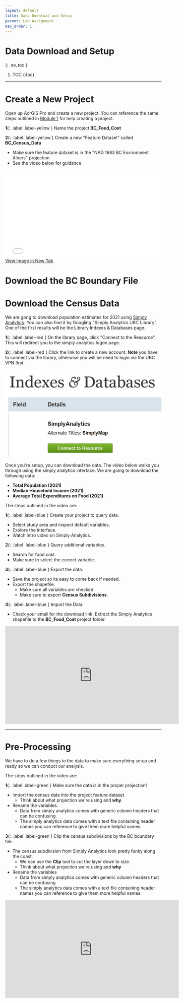 ```yaml
---
layout: default
title: Data Download and Setup 
parent: Lab Assignment
nav_order: 1
---
```


# Data Download and Setup
{: .no_toc }

1. TOC
{:toc}

---

# Create a New Project

Open up AcrGIS Pro and create a new project.  You can reference the same steps outlined in [Module 1](https://geos270.github.io/Module1/docs/Application_Part3_0.html) for help creating a project.


**1**{: .label .label-yellow } Name the project **BC_Food_Cost**

**2**{: .label .label-yellow } Create a new "Feature Dataset" called **BC_Census_Data**
* Make sure the feature dataset is in the "NAD 1983 BC Environment Albers" projection
* See the video below for guidance


<div style="overflow: hidden;
  padding-top: 56.25%;
  position: relative">
  <iframe src="content/videos/Setup.mp4" title="Processes" scrolling="no" frameborder="0"
    style="border: 0;
   height: 100%;
   left: 0;
   position: absolute;
   top: 0;
   width: 100%;">
   <p>Your browser does not support iframes.</p>
 </iframe>
</div>
<a href="content/videos/Setup.mp4" target="_blank">View Image in New Tab</a>

# Download the BC Boundary File

# Download the Census Data

We are gong to download population estimates for 2021 using [Simply Analytics](https://resources.library.ubc.ca/page.php?id=1044).  You can also find it by Googling "Simply Analytics UBC Library".  One of the first results will be the Library Indexes & Databases page.

**1**{: .label .label-red } On the library page, click "Connect to the Resource".  This will redirect you to the simply analytics logon page.  

**2**{: .label .label-red } Click the link to create a new account.  **Note** you have to connect via the library, otherwise you will be need to login via the UBC VPN first.

<img src="content/images/connect.png">


Once you're setup, you can download the data.  The video below walks you through using the simply analytics interface.  We are going to download the following data: 

* **Total Population (2021)**
* **Median Household Income (2021)**
* **Average Total Expenditures on Food (2021)**.  

The steps outlined in the video are:

**1**{: .label .label-blue } Create your project to query data.

* Select study area and inspect default variables.
* Explore the interface.
* Watch intro video on Simply Analytics.

**2**{: .label .label-blue } Query additional variables.

* Search for food cost.
* Make sure to select the correct variable.

**3**{: .label .label-blue } Export the data.

* Save the project so its easy to come back if needed.
* Export the shapefile.
	* Make sure all variables are checked.
	* Make sure to export **Census Subdivisions**.


**4**{: .label .label-blue } Import the Data.

* Check your email for the download link.  Extract the Simply Analytics shapefile to the **BC_Food_Cost** project folder.


<iframe width="560" height="315" src="https://www.youtube.com/embed/eEtLTafGxbM" title="YouTube video player" frameborder="0" allow="accelerometer; autoplay; clipboard-write; encrypted-media; gyroscope; picture-in-picture" allowfullscreen></iframe>

---

# Pre-Processing

We have to do a few things to the data to make sure everything setup and ready so we can conduct our analysis.

The steps outlined in the video are:

**1**{: .label .label-green } Make sure the data is in the proper projection!

* Import the census data into the project feature dataset.
	* Think about what projection we're using and **why**.
* Rename the variables.
	* Data from simply analytics comes with generic column headers that can be confusing.
	* The simply analytics data comes with a text file containing header names you can reference to give them more helpful names.


**3**{: .label .label-green } Clip the census subdivisions by the BC boundary file.

* The census subdivision from Simply Analytics look pretty funky along the coast.
	* We can use the **Clip** tool to cut the layer down to size.
	* Think about what projection we're using and **why**
* Rename the variables
	* Data from simply analytics comes with generic column headers that can be confusing
	* The simply analytics data comes with a text file containing header names you can reference to give them more helpful names

<iframe width="560" height="315" src="https://www.youtube.com/embed/YRm8Bv958gw" title="YouTube video player" frameborder="0" allow="accelerometer; autoplay; clipboard-write; encrypted-media; gyroscope; picture-in-picture" allowfullscreen></iframe>

